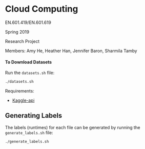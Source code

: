 # Cloud Computing

EN.601.419/EN.601.619

Spring 2019

Research Project

Members: Amy He, Heather Han, Jennifer Baron, Sharmila Tamby 

#### To Download Datasets
Run the ```datasets.sh``` file:
```bash
./datasets.sh
```
Requirements:
* [Kaggle-api](https://github.com/Kaggle/kaggle-api)

## Generating Labels
The labels (runtimes) for each file can be generated by running the ```generate_labels.sh``` file:
```bash
./generate_labels.sh
```
